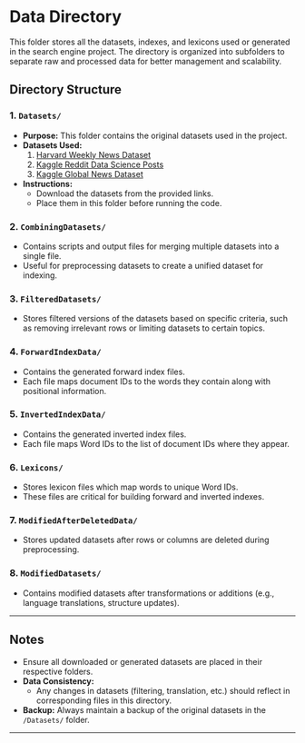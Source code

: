 # Data Directory

This folder stores all the datasets, indexes, and lexicons used or generated in the search engine project. The directory is organized into subfolders to separate raw and processed data for better management and scalability.

## Directory Structure

### 1. `Datasets/`
- **Purpose:** This folder contains the original datasets used in the project.  
- **Datasets Used:**
  1. [Harvard Weekly News Dataset](https://dataverse.harvard.edu/dataset.xhtml?persistentId=doi:10.7910/DVN/ILAT5B)
  2. [Kaggle Reddit Data Science Posts](https://www.kaggle.com/datasets/maksymshkliarevskyi/reddit-data-science-posts)
  3. [Kaggle Global News Dataset](https://www.kaggle.com/datasets/everydaycodings/global-news-dataset)
- **Instructions:**
  - Download the datasets from the provided links.
  - Place them in this folder before running the code.

### 2. `CombiningDatasets/`
- Contains scripts and output files for merging multiple datasets into a single file.
- Useful for preprocessing datasets to create a unified dataset for indexing.


### 3. `FilteredDatasets/`
- Stores filtered versions of the datasets based on specific criteria, such as removing irrelevant rows or limiting datasets to certain topics.

### 4. `ForwardIndexData/`
- Contains the generated forward index files.
- Each file maps document IDs to the words they contain along with positional information.

### 5. `InvertedIndexData/`
- Contains the generated inverted index files.
- Each file maps Word IDs to the list of document IDs where they appear.

### 6. `Lexicons/`
- Stores lexicon files which map words to unique Word IDs.
- These files are critical for building forward and inverted indexes.

### 7. `ModifiedAfterDeletedData/`
- Stores updated datasets after rows or columns are deleted during preprocessing.

### 8. `ModifiedDatasets/`
- Contains modified datasets after transformations or additions (e.g., language translations, structure updates).

---

## Notes
- Ensure all downloaded or generated datasets are placed in their respective folders.
- **Data Consistency:** 
  - Any changes in datasets (filtering, translation, etc.) should reflect in corresponding files in this directory.
- **Backup:** Always maintain a backup of the original datasets in the `/Datasets/` folder.

---
